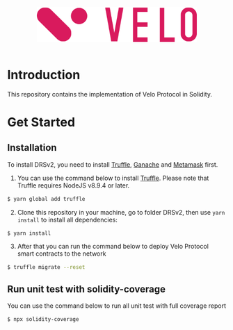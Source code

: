 <div align="center">
<a href="https://velo.org"><img alt="Stellar" src="https://raw.githubusercontent.com/velo-protocol/assets/master/images/logo.png" width="368" /></a>
</div>
<br>

# Introduction
This repository contains the implementation of Velo Protocol in Solidity.

# Get Started
## Installation

To install DRSv2, you need to install 
[Truffle](https://www.trufflesuite.com/docs/truffle/getting-started/installation), 
[Ganache](https://www.trufflesuite.com/ganache) and 
[Metamask](https://metamask.io/) first.

1. You can use the command below to install [Truffle](https://www.trufflesuite.com/docs/truffle/getting-started/installation). Please note that Truffle requires NodeJS v8.9.4 or later.

```sh
$ yarn global add truffle
```

2. Clone this repository in your machine, go to folder DRSv2, then use `yarn install` to install all dependencies:

```sh
$ yarn install
```

3. After that you can run the command below to deploy Velo Protocol smart contracts to the network
```sh
$ truffle migrate --reset
```

## Run unit test with solidity-coverage
You can use the command below to run all unit test with full coverage report
```sh
$ npx solidity-coverage
```